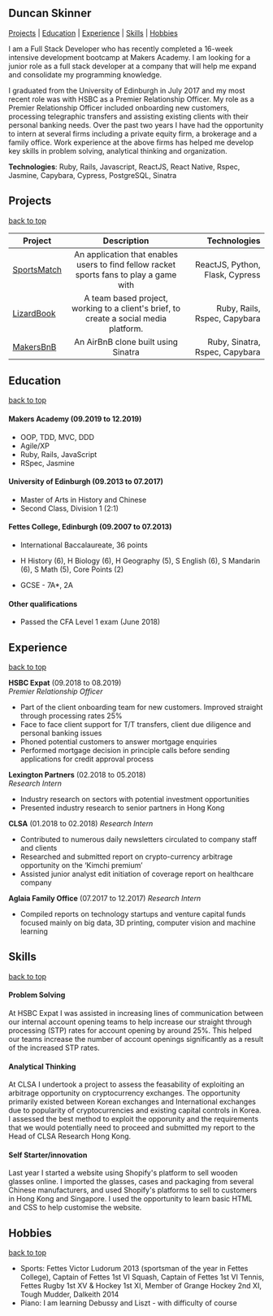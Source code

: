 <a name="top"></a>
## Duncan Skinner
[Projects](#projects) | [Education](#education) | [Experience](#experience) | [Skills](#skills) | [Hobbies](#hobbies)


I am a Full Stack Developer who has recently completed a 16-week intensive development bootcamp at Makers Academy. I am looking for a junior role as a full stack developer at a company that will help me expand and consolidate my programming knowledge.

I graduated from the University of Edinburgh in July 2017 and my most recent role was with HSBC as a Premier Relationship Officer. My role as a Premier Relationship Officer included onboarding new customers, processing telegraphic transfers and assisting existing clients with their personal banking needs.  Over the past two years I have had the opportunity to intern at several firms including a private equity firm, a brokerage and a family office.  Work experience at the above firms has helped me develop key skills in problem solving, analytical thinking and organization.

**Technologies**: Ruby, Rails, Javascript, ReactJS, React Native, Rspec, Jasmine, Capybara, Cypress, PostgreSQL, Sinatra
<a name="projects"></a>
## Projects
[back to top](#top)

| Project       | Description           | Technologies  |
| ------------- |:-------------:| -----:|
| [SportsMatch](https://github.com/Duncan9099/sportsmatch_react)   | An application that enables users to find fellow racket sports fans to play a game with | ReactJS, Python, Flask, Cypress |
| [LizardBook](https://github.com/Duncan9099/acebook--LizardBook-)    |  A team based project, working to a client's brief, to create a social media platform. | Ruby, Rails, Rspec, Capybara  |
| [MakersBnB](https://github.com/Duncan9099/makersBnB) |  An AirBnB clone built using Sinatra  |  Ruby, Sinatra, Rspec, Capybara  |

<a name="education"></a>
## Education
[back to top](#top)

#### Makers Academy (09.2019 to 12.2019)

- OOP, TDD, MVC, DDD
- Agile/XP
- Ruby, Rails, JavaScript
- RSpec, Jasmine

#### University of Edinburgh (09.2013 to 07.2017)

- Master of Arts in History and Chinese
- Second Class, Division 1 (2:1)

#### Fettes College, Edinburgh (09.2007 to 07.2013)

- International Baccalaureate, 36 points
- H History (6), H Biology (6), H Geography (5), S English (6), S Mandarin (6), S Math (5), Core Points (2)

- GCSE - 7A*, 2A

#### Other qualifications

- Passed the CFA Level 1 exam (June 2018)
<a name="experience"></a>
## Experience
[back to top](#top)

**HSBC Expat** (09.2018 to 08.2019)    
*Premier Relationship Officer*  
- Part of the client onboarding team for new customers. Improved straight through processing rates 25%
- Face to face client support for T/T transfers, client due diligence and personal banking issues
- Phoned potential customers to answer mortgage enquiries
- Performed mortgage decision in principle calls before sending applications for credit approval process

**Lexington Partners** (02.2018 to 05.2018)   
*Research Intern*  
- Industry research on sectors with potential investment opportunities
- Presented industry research to senior partners in Hong Kong

**CLSA** (01.2018 to 02.2018)
*Research Intern* 
- Contributed to numerous daily newsletters circulated to company staff and clients
- Researched and submitted report on crypto-currency arbitrage opportunity on the ‘Kimchi premium’ 
- Assisted junior analyst edit initiation of coverage report on healthcare company

**Aglaia Family Office** (07.2017 to 12.2017)
*Research Intern*
- Compiled reports on technology startups and venture capital funds focused mainly on big data, 3D printing, computer vision and machine learning

<a name="skills"></a>
## Skills
[back to top](#top)

#### Problem Solving
At HSBC Expat I was assisted in increasing lines of communication between our internal account opening teams to help increase our straight through processing (STP) rates for account opening by around 25%.  This helped our teams increase the number of account openings significantly as a result of the increased STP rates.

#### Analytical Thinking

At CLSA I undertook a project to assess the feasability of exploiting an arbitrage opportunity on cryptocurrency exchanges.  The opportunity primarily existed between Korean exchanges and International exchanges due to popularity of cryptocurrencies and existing capital controls in Korea.  I assessed the best method to exploit the opporunity and the requirements that we would potentially need to proceed and submitted my report to the Head of CLSA Research Hong Kong.

#### Self Starter/innovation
Last year I started a website using Shopify's platform to sell wooden glasses online.  I imported the glasses, cases and packaging from several Chinese manufacturers, and used Shopify's platforms to sell to customers in Hong Kong and Singapore.  I used the opportunity to learn basic HTML and CSS to help customise the website.  
<a name="hobbies"></a>
## Hobbies
[back to top](#top)

- Sports: Fettes Victor Ludorum 2013 (sportsman of the year in Fettes College), Captain of Fettes 1st VI Squash, Captain of Fettes 1st VI Tennis, Fettes Rugby 1st XV & Hockey 1st XI, Member of Grange Hockey 2nd XI, Tough Mudder, Dalkeith 2014
- Piano: I am learning Debussy and Liszt - with difficulty of course

